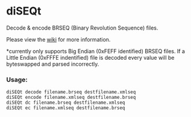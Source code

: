 # diSEQt

Decode & encode BRSEQ (Binary Revolution Sequence) files.

Please view the <a href="https://github.com/killaketa/diSEQt/wiki">wiki</a> for more information.

*currently only supports Big Endian (0xFEFF identified) BRSEQ files. If a Little Endian (0xFFFE indentified) file is decoded every value will be byteswapped and parsed incorrectly.

### Usage:
```
diSEQt decode filename.brseq destfilename.xmlseq
diSEQt encode filename.xmlseq destfilename.brseq
diSEQt dc filename.brseq destfilename.xmlseq
diSEQt ec filename.xmlseq destfilename.brseq
```
